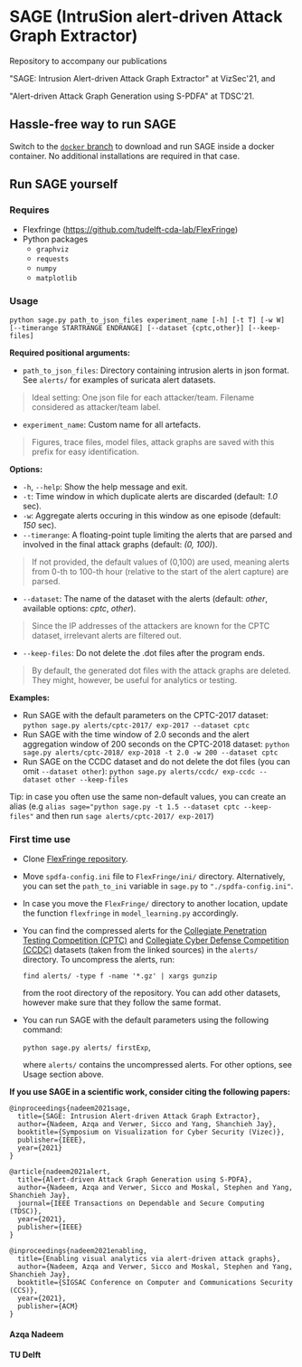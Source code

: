 # SAGE (IntruSion alert-driven Attack Graph Extractor)
Repository to accompany our publications

"SAGE: Intrusion Alert-driven Attack Graph Extractor" at VizSec'21, and

"Alert-driven Attack Graph Generation using S-PDFA" at TDSC'21.

## Hassle-free way to run SAGE

Switch to the [`docker` branch](https://github.com/tudelft-cda-lab/SAGE/tree/docker) to download and run SAGE inside a docker container. No additional installations are required in that case. 

## Run SAGE yourself

### Requires
- Flexfringe (https://github.com/tudelft-cda-lab/FlexFringe)
- Python packages
  - `graphviz`
  - `requests`
  - `numpy`
  - `matplotlib`



### Usage
`python sage.py path_to_json_files experiment_name [-h] [-t T] [-w W] [--timerange STARTRANGE ENDRANGE] [--dataset {cptc,other}] [--keep-files]`

**Required positional arguments:**

* `path_to_json_files`: Directory containing intrusion alerts in json format. See `alerts/` for examples of suricata alert datasets.
> Ideal setting: One json file for each attacker/team. Filename considered as attacker/team label.
* `experiment_name`: Custom name for all artefacts.
> Figures, trace files, model files, attack graphs are saved with this prefix for easy identification.

**Options:**

* `-h`, `--help`: Show the help message and exit.
* `-t`: Time window in which duplicate alerts are discarded (default: *1.0* sec).
* `-w`: Aggregate alerts occuring in this window as one episode (default: *150* sec).
* `--timerange`: A floating-point tuple limiting the alerts that are parsed and involved in the final attack graphs (default: *(0, 100)*).
> If not provided, the default values of (0,100) are used, meaning alerts from 0-th to 100-th hour (relative to the start of the alert capture) are parsed.
* `--dataset`: The name of the dataset with the alerts (default: *other*, available options: *cptc*, *other*).
> Since the IP addresses of the attackers are known for the CPTC dataset, irrelevant alerts are filtered out.
* `--keep-files`: Do not delete the .dot files after the program ends.
> By default, the generated dot files with the attack graphs are deleted. They might, however, be useful for analytics or testing.

**Examples:**

* Run SAGE with the default parameters on the CPTC-2017 dataset: `python sage.py alerts/cptc-2017/ exp-2017 --dataset cptc`
* Run SAGE with the time window of 2.0 seconds and the alert aggregation window of 200 seconds on the CPTC-2018 dataset: `python sage.py alerts/cptc-2018/ exp-2018 -t 2.0 -w 200 --dataset cptc`
* Run SAGE on the CCDC dataset and do not delete the dot files (you can omit `--dataset other`): `python sage.py alerts/ccdc/ exp-ccdc --dataset other --keep-files`

Tip: in case you often use the same non-default values, you can create an alias (e.g `alias sage="python sage.py -t 1.5 --dataset cptc --keep-files"` and then run `sage alerts/cptc-2017/ exp-2017`)

### First time use

- Clone [FlexFringe repository](https://github.com/tudelft-cda-lab/FlexFringe).
- Move `spdfa-config.ini` file to `FlexFringe/ini/` directory. Alternatively, you can set the `path_to_ini` variable in `sage.py` to `"./spdfa-config.ini"`.
- In case you move the `FlexFringe/` directory to another location, update the function `flexfringe` in `model_learning.py` accordingly.
- You can find the compressed alerts for the [Collegiate Penetration Testing Competition (CPTC)](https://cp.tc/research) and [Collegiate Cyber Defense Competition (CCDC)](https://github.com/FrankHassanabad/suricata-sample-data) datasets (taken from the linked sources) in the `alerts/` directory. To uncompress the alerts, run:

  `find alerts/ -type f -name '*.gz' | xargs gunzip`

  from the root directory of the repository. You can add other datasets, however make sure that they follow the same format.
- You can run SAGE with the default parameters using the following command:

  `python sage.py alerts/ firstExp`,

  where `alerts/` contains the uncompressed alerts. For other options, see Usage section above.

**If you use SAGE in a scientific work, consider citing the following papers:**

```
@inproceedings{nadeem2021sage,
  title={SAGE: Intrusion Alert-driven Attack Graph Extractor},
  author={Nadeem, Azqa and Verwer, Sicco and Yang, Shanchieh Jay},
  booktitle={Symposium on Visualization for Cyber Security (Vizec)},
  publisher={IEEE},
  year={2021}
}
```
```
@article{nadeem2021alert,
  title={Alert-driven Attack Graph Generation using S-PDFA},
  author={Nadeem, Azqa and Verwer, Sicco and Moskal, Stephen and Yang, Shanchieh Jay},
  journal={IEEE Transactions on Dependable and Secure Computing (TDSC)},
  year={2021},
  publisher={IEEE}
}
```
```
@inproceedings{nadeem2021enabling,
  title={Enabling visual analytics via alert-driven attack graphs},
  author={Nadeem, Azqa and Verwer, Sicco and Moskal, Stephen and Yang, Shanchieh Jay},
  booktitle={SIGSAC Conference on Computer and Communications Security (CCS)},
  year={2021},
  publisher={ACM}
}
```



#### Azqa Nadeem
#### TU Delft
